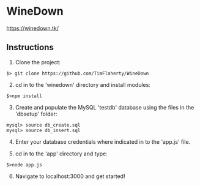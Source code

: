# WineDown

https://winedown.tk/


## Instructions

1. Clone the project:
```
$> git clone https://github.com/TimFlaherty/WineDown
```

2. cd in to the 'winedown' directory and install modules:
```
$>npm install
```

3. Create and populate the MySQL 'testdb' database using the files in the 'dbsetup' folder:

```
mysql> source db_create.sql
mysql> source db_insert.sql
```

4. Enter your database credentials where indicated in to the 'app.js' file.

5. cd in to the 'app' directory and type:

```
$>node app.js
```

6. Navigate to localhost:3000 and get started!

